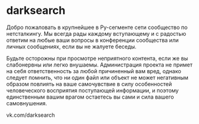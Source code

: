 # darksearch

Добро пожаловать в крупнейшее в Ру-сегменте сети сообщество по нетсталкингу. Мы всегда рады каждому вступающему и с радостью ответим на любые ваши вопросы в конференции сообщества или личных сообщениях, если вы не жалуете беседы.

Будьте осторожны при просмотре неприятного контента, если же вы слабонервны или легко внушаемы. Администрация проекта не примет на себя ответственность за любой причиненный вам вред, однако следует помнить, что ни один файл или объект не может негативным образом повлиять на ваше самочувствие в силу особенностей человеческого восприятия поступающей информации, и поэтому единственным вашим врагом остаетесь вы сами и сила вашего самовнушения.

vk.com/darksearch
